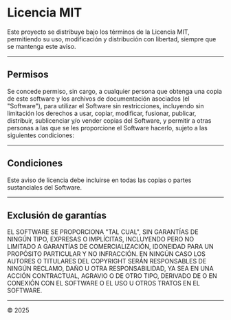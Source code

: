# Licencia MIT

Este proyecto se distribuye bajo los términos de la Licencia MIT, permitiendo su uso, modificación y distribución con libertad, siempre que se mantenga este aviso.

---

## Permisos

Se concede permiso, sin cargo, a cualquier persona que obtenga una copia de este software y los archivos de documentación asociados (el "Software"), para utilizar el Software sin restricciones, incluyendo sin limitación los derechos a usar, copiar, modificar, fusionar, publicar, distribuir, sublicenciar y/o vender copias del Software, y permitir a otras personas a las que se les proporcione el Software hacerlo, sujeto a las siguientes condiciones:

---

## Condiciones

Este aviso de licencia debe incluirse en todas las copias o partes sustanciales del Software.

---

## Exclusión de garantías

EL SOFTWARE SE PROPORCIONA "TAL CUAL", SIN GARANTÍAS DE NINGÚN TIPO, EXPRESAS O IMPLÍCITAS, INCLUYENDO PERO NO LIMITADO A GARANTÍAS DE COMERCIALIZACIÓN, IDONEIDAD PARA UN PROPÓSITO PARTICULAR Y NO INFRACCIÓN. EN NINGÚN CASO LOS AUTORES O TITULARES DEL COPYRIGHT SERÁN RESPONSABLES DE NINGÚN RECLAMO, DAÑO U OTRA RESPONSABILIDAD, YA SEA EN UNA ACCIÓN CONTRACTUAL, AGRAVIO O DE OTRO TIPO, DERIVADO DE O EN CONEXIÓN CON EL SOFTWARE O EL USO U OTROS TRATOS EN EL SOFTWARE.

---

© 2025
